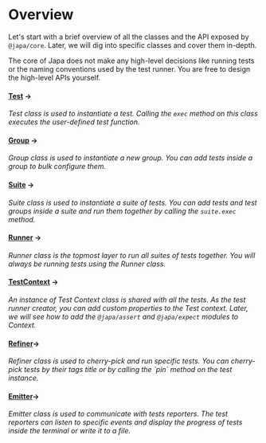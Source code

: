 # Overview

Let's start with a brief overview of all the classes and the API exposed by `@japa/core`. Later, we will dig into specific classes and cover them in-depth.

The core of Japa does not make any high-level decisions like running tests or the naming conventions used by the test runner. You are free to design the high-level APIs yourself.

<div class="footnotes">
  <div>
      <h4>
        <a href="https://github.com/japa/core/blob/master/src/Test/index.ts">Test</a>
        <span class="font-mono">→</span>
      </h4>
      <p>
        <em> Test class is used to instantiate a test. Calling the <code>exec</code> method on this class executes the user-defined test function. </em>
      </p>
  </div>

  <div>
      <h4>
        <a href="https://github.com/japa/core/blob/master/src/Group/index.ts">Group</a>
        <span class="font-mono">→</span>
      </h4>
      <p>
        <em> Group class is used to instantiate a new group. You can add tests inside a group to bulk configure them. </em>
      </p>
  </div>

  <div>
      <h4>
        <a href="https://github.com/japa/core/blob/master/src/Suite/index.ts">Suite</a>
        <span class="font-mono">→</span>
      </h4>
      <p>
        <em>Suite class is used to instantiate a suite of tests. You can add tests and test groups inside a suite and run them together by calling the <code>suite.exec</code> method.</em>
      </p>
  </div>

  <div>
      <h4>
        <a href="https://github.com/japa/core/blob/master/src/Runner/index.ts">Runner</a>
        <span class="font-mono">→</span>
      </h4>
      <p>
        <em>Runner class is the topmost layer to run all suites of tests together. You will always be running tests using the Runner class.</em>
      </p>
  </div>

  <div>
      <h4>
        <a href="https://github.com/japa/core/blob/master/src/TestContext/index.ts">TestContext</a>
        <span class="font-mono">→</span>
      </h4>
      <p>
        <em>An instance of Test Context class is shared with all the tests. As the test runner creator, you can add custom properties to the Test context. Later, we will see how to add the <code>@japa/assert</code> and <code>@japa/expect</code> modules to Context.</em>
      </p>
  </div>

  <div>
      <h4>
        <a href="https://github.com/japa/core/blob/master/src/Refiner/index.ts">Refiner</a><span class="font-mono">→</span>
      </h4>
      <p>
        <em>Refiner class is used to cherry-pick and run specific tests. You can cherry-pick tests by their tags title or by calling the `pin` method on the test instance.</em>
      </p>
  </div>

  <div>
      <h4>
        <a href="https://github.com/japa/core/blob/master/src/Emitter/index.ts">Emitter</a><span class="font-mono">→</span>
      </h4>
      <p>
        <em>Emitter class is used to communicate with tests reporters. The test reporters can listen to specific events and display the progress of tests inside the terminal or write it to a file.</em>
      </p>
  </div>
</div>
